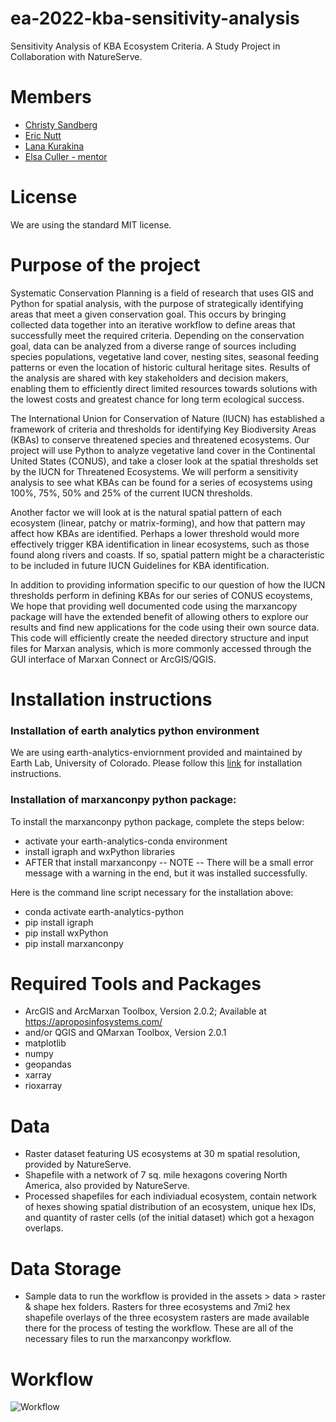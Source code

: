 # ea-2022-kba-sensitivity-analysis
Sensitivity Analysis of KBA Ecosystem Criteria. A Study Project in Collaboration with NatureServe.

# Members 
* [Christy Sandberg](https://github.com/csandberg303)
* [Eric Nutt](https://github.com/ericrnutt5)
* [Lana Kurakina](https://github.com/S-Kur)
* [Elsa Culler - mentor](https://github.com/eculler)

# License
We are using the standard MIT license.

# Purpose of the project
Systematic Conservation Planning is a field of research that uses GIS and Python for spatial analysis, with the purpose of strategically identifying areas that meet a given conservation goal. This occurs by bringing collected data together into an iterative workflow to define areas that successfully meet the required criteria. Depending on the conservation goal, data can be analyzed from a diverse range of sources including species populations, vegetative land cover, nesting sites, seasonal feeding patterns or even the location of historic cultural heritage sites. Results of the analysis are shared with key stakeholders and decision makers, enabling them to efficiently direct limited resources towards solutions with the lowest costs and greatest chance for long term ecological success.

The International Union for Conservation of Nature (IUCN) has established a framework of criteria and thresholds for identifying Key Biodiversity Areas (KBAs) to conserve threatened species and threatened ecosystems. Our project will use Python to analyze vegetative land cover in the Continental United States (CONUS), and take a closer look at the spatial thresholds set by the IUCN for Threatened Ecosystems. We will perform a sensitivity analysis to see what KBAs can be found for a series of ecosystems using 100%, 75%, 50% and 25% of the current IUCN thresholds. 

Another factor we will look at is the natural spatial pattern of each ecosystem (linear, patchy or matrix-forming), and how that pattern may affect how KBAs are identified. Perhaps a lower threshold would more effectively trigger KBA identification in linear ecosystems, such as those found along rivers and coasts. If so, spatial pattern might be a characteristic to be included in future IUCN Guidelines for KBA identification.

In addition to providing information specific to our question of how the IUCN thresholds perform in defining KBAs for our series of CONUS ecoystems, We hope that providing well documented code using the marxancopy package will have the extended benefit of allowing others to explore our results and find new applications for the code using their own source data.  This code will efficiently create the needed directory structure and input files for Marxan analysis, which is more commonly accessed through the GUI interface of Marxan Connect or ArcGIS/QGIS.

# Installation instructions
### Installation of earth analytics python environment
We are using earth-analytics-enviornment provided and maintained by Earth Lab, University of Colorado. Please follow this [link](https://www.earthdatascience.org/workshops/setup-earth-analytics-python/) for installation instructions.

### Installation of marxanconpy python package:
To install the marxanconpy python package, complete the steps below:
* activate your earth-analytics-conda environment
* install igraph and wxPython libraries
* AFTER that install marxanconpy -- NOTE -- There will be a small error message with a warning in the end, but it was installed successfully.

Here is the command line script necessary for the installation above:
* conda activate earth-analytics-python
* pip install igraph
* pip install wxPython
* pip install marxanconpy


# Required Tools and Packages
* ArcGIS and ArcMarxan Toolbox, Version 2.0.2; Available at https://aproposinfosystems.com/
* and/or QGIS and QMarxan Toolbox, Version 2.0.1
* matplotlib
* numpy
* geopandas
* xarray
* rioxarray

# Data
* Raster dataset featuring US ecosystems at 30 m spatial resolution, provided by NatureServe.
* Shapefile with a network of 7 sq. mile hexagons covering North America, also provided by NatureServe.
* Processed shapefiles for each indiviadual ecosystem, contain network of hexes showing spatial distribution of an ecosystem, unique hex IDs, and quantity of raster cells (of the initial dataset) which got a hexagon overlaps.

# Data Storage
* Sample data to run the workflow is provided in the assets > data > raster & shape hex folders. Rasters for three ecosystems and 7mi2 hex shapefile overlays of the three ecosystem rasters are made available there for the process of testing the workflow. These are all of the necessary files to run the marxanconpy workflow.


# Workflow


![Workflow](https://github.com/ericrnutt5/kba-threshold-sensitivity-analysis/blob/main/assests/figures/KBA_Analysis_Workflow.jpg)
